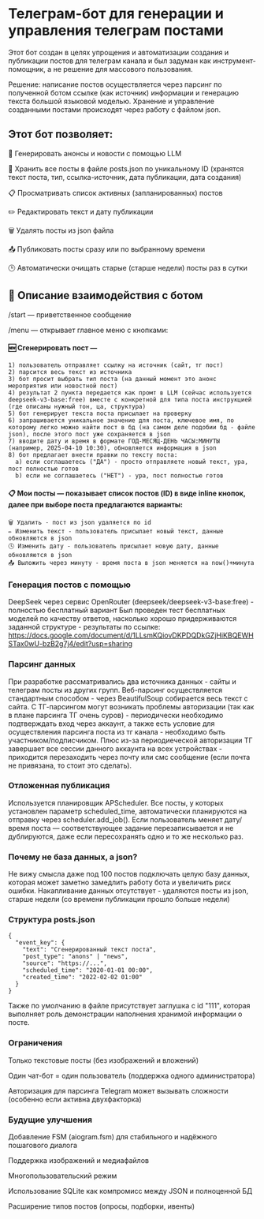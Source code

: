 # Телеграм-бот для генерации и управления телеграм постами

Этот бот создан в целях упрощения и автоматизации создания и публикации постов для телеграм канала и был задуман как инструмент-помощник, а не решение для массового пользования.

Решение: написание постов осуществляется через парсинг по полученной ботом ссылке (как источник) информации и генерацию текста большой языковой моделью. Хранение и управление созданными постами происходят через работу с файлом json.

## Этот бот позволяет:
📌 Генерировать анонсы и новости с помощью LLM

💾 Хранить все посты в файле posts.json по уникальному ID (хранятся текст поста, тип, ссылка-источник, дата публикации, дата создания)

📋 Просматривать список активных (запланированных) постов

✏️ Редактировать текст и дату публикации

🗑 Удалять посты из json файла

📤 Публиковать посты сразу или по выбранному времени

🕒 Автоматически очищать старые (старше недели) посты раз в сутки

## 📝 Описание взаимодействия с ботом
/start — приветственное сообщение

/menu — открывает главное меню с кнопками:

  #### 🆕 Сгенерировать пост —
  
    1) пользователь отправляет ссылку на источник (сайт, тг пост)
    2) парсится весь текст из источника
    3) бот просит выбрать тип поста (на данный момент это анонс мероприятия или новостной пост)
    4) результат 2 пункта передается как промт в LLM (сейчас используется deepseek-v3-base:free) вместе с конкретной для типа поста инструкцией (где описаны нужный тон, ца, структура)
    5) бот генерирует текста поста присылает на проверку 
    6) запрашивается уникальное значение для поста, ключевое имя, по которому легко можно найти пост в бд (на самом деле подобии бд - файле json), после этого пост уже сохраняется в json
    7) вводите дату и время в формате ГОД-МЕСЯЦ-ДЕНЬ ЧАСЫ:МИНУТЫ (например, 2025-04-10 10:30), обновляется информация в json
    8) бот предлагает внести правки по тексту поста:
      a) если соглашаетесь ("ДА") - просто отправляете новый текст, ура, пост полностью готов
      b) если не соглашаетесь ("НЕТ") - ура, пост полностью готов
  #### 📋 Мои посты — показывает список постов (ID) в виде inline кнопок, далее при выборе поста предлагаются варианты:
  
    🗑 Удалить - пост из json удаляется по id
    ✏ Изменить текст - пользователь присылает новый текст, данные обновляются в json
    🕓 Изменить дату - пользователь присылает новую дату, данные обновляются в json
    📤 Выложить через минуту - время поста в json меняется на now()+минута


### Генерация постов с помощью
DeepSeek через сервис OpenRouter (deepseek/deepseek-v3-base:free) - полностью бесплатный вариант
Был проведен тест бесплатных моделей по качеству ответов, насколько хорошо придерживаются заданной структуре - результаты по ссылке: https://docs.google.com/document/d/1LLsmKQiovDKPDQDkGZjHiKBQEWHSTax0wU-bzB2g7j4/edit?usp=sharing

### Парсинг данных
При разработке рассматривались два источника данных - сайты и телеграм посты из других групп. Веб-парсинг осуществляется стандартным способом - через BeautifulSoup собирается весь текст с сайта. С ТГ-парсингом могут возникать проблемы авторизации (так как в плане парсинга ТГ очень суров) - периодически необходимо подтверждать вход через аккаунт, а также есть условие для осуществления парсинга поста из тг канала - необходимо быть участником/подписчиком. Плюс из-за периодиеческой авторизации ТГ завершает все сессии данного аккаунта на всех устройствах - приходится перезаходить через почту или смс сообщение (если почта не привязана, то стоит это сделать).

### Отложенная публикация
Используется планировщик APScheduler. Все посты, у которых установлен параметр scheduled_time, автоматически планируются на отправку через scheduler.add_job(). Если пользователь меняет дату/время поста — соответствующее задание перезаписывается и не дублируются, даже если пересохранять одно и то же несколько раз.

### Почему не база данных, а json?
Не вижу смысла даже под 100 постов подключать целую базу данных, которая может заметно замедлить работу бота и увеличить риск ошибки. Накапливание данных отсутствует - удаляются посты из json, старше недели (со времени публикации прошло больше недели)

### Структура posts.json
```
{
  "event_key": {
    "text": "Сгенерированный текст поста",
    "post_type": "anons" | "news",
    "source": "https://...",
    "scheduled_time": "2020-01-01 00:00",
    "created_time": "2022-02-02 01:00" 
  }
}
```

Также по умолчанию в файле присутствует заглушка с id "111", которая выполняет роль демонстрации наполнения хранимой информации о посте. 

### Ограничения
Только текстовые посты (без изображений и вложений)

Один чат-бот = один пользователь (поддержка одного администратора)

Авторизация для парсинга Telegram может вызывать сложности (особенно если активна двухфакторка)

### Будущие улучшения
Добавление FSM (aiogram.fsm) для стабильного и надёжного пошагового диалога

Поддержка изображений и медиафайлов

Многопользовательский режим

Использование SQLite как компромисс между JSON и полноценной БД

Расширение типов постов (опросы, подборки, ивенты)

